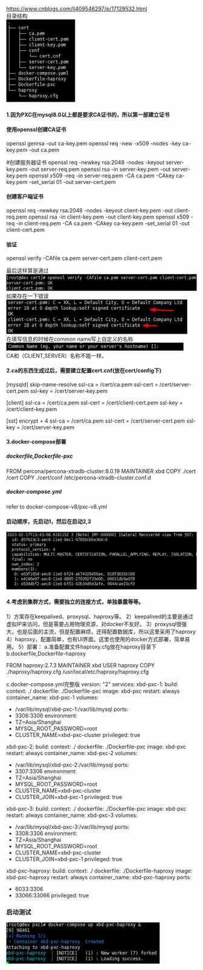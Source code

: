 https://www.cnblogs.com/ll409546297/p/17129532.html  
目录结构  
![img.png](img%2Fimg.png)


#### 1.因为PXC在mysql8.0以上都是要求CA证书的，所以第一部建立证书

#### 使用openssl创建CA证书
openssl genrsa -out ca-key.pem
openssl req -new -x509 -nodes -key ca-key.pem -out ca.pem

#创建服务器证书
openssl req -newkey rsa:2048 -nodes -keyout server-key.pem -out server-req.pem
openssl rsa -in server-key.pem -out server-key.pem
openssl x509 -req -in server-req.pem -CA ca.pem -CAkey ca-key.pem -set_serial 01 -out server-cert.pem

#### 创建客户端证书
openssl req -newkey rsa:2048 -nodes -keyout client-key.pem -out client-req.pem
openssl rsa -in client-key.pem -out client-key.pem
openssl x509 -req -in client-req.pem -CA ca.pem -CAkey ca-key.pem -set_serial 01 -out client-cert.pem

#### 验证
openssl verify -CAfile ca.pem server-cert.pem client-cert.pem

最后这样算是通过  
![img_1.png](img%2Fimg_1.png)  
如果存在一下错误  
![img_2.png](img%2Fimg_2.png)  
在填写信息的时候在common name写上自定义的名称  
![img_3.png](img%2Fimg_3.png)  
CA和（CLIENT,SERVER）名称不能一样。  


#### 2.ca的东西生成过后，需要建立配置cert.cnf(放在cert/config下)
[mysqld]
skip-name-resolve
ssl-ca = /cert/ca.pem
ssl-cert = /cert/server-cert.pem
ssl-key = /cert/server-key.pem

[client]
ssl-ca = /cert/ca.pem
ssl-cert = /cert/client-cert.pem
ssl-key = /cert/client-key.pem

[sst]
encrypt = 4
ssl-ca = /cert/ca.pem
ssl-cert = /cert/server-cert.pem
ssl-key = /cert/server-key.pem


#### 3.docker-compose部署
##### dockerfile,Dockerfile-pxc
FROM percona/percona-xtradb-cluster:8.0.19
MAINTAINER xbd
COPY ./cert /cert
COPY ./cert/conf /etc/percona-xtradb-cluster.conf.d

##### docker-compose.yml
refer to docker-compose-v8/pxc-v8.yml


#### 启动顺序，先启动1，然后在启动2,3
![img_4.png](img%2Fimg_4.png)

#### 4.考虑到集群方式，需要独立的连接方式，单独暴露等等。
1）方案存在keepalived、proxysql、haproxy等。
2）keepalived的主要是通过虚拟IP来访问，但是需要占用物理资源，对docker不友好。
3）proxysql很强大，也是后面的主流，但是配置麻烦，还得配置数据库，所以这里采用了haproxy
4）haproxy，配置简单，也有UI界面。这里也使用的docker方式部署，简单易用。
5）部署：
a.准备配置文件haproxy.cfg放在haproxy目录下
b.dockerfile,Dockerfile-haproxy

FROM haproxy:2.7.3
MAINTAINER xbd
USER haproxy
COPY ./haproxy/haproxy.cfg /usr/local/etc/haproxy/haproxy.cfg

c.docker-compose.yml完整版
version: "2"
services:
xbd-pxc-1:
build:
context: ./
dockerfile: ./Dockerfile-pxc
image: xbd-pxc
restart: always
container_name: xbd-pxc-1
volumes:
- /var/lib/mysql/xbd-pxc-1:/var/lib/mysql
ports:
- 3306:3306
environment:
- TZ=Asia/Shanghai
- MYSQL_ROOT_PASSWORD=root
- CLUSTER_NAME=xbd-pxc-cluster
privileged: true

xbd-pxc-2:
build:
context: ./
dockerfile: ./Dockerfile-pxc
image: xbd-pxc
restart: always
container_name: xbd-pxc-2
volumes:
- /var/lib/mysql/xbd-pxc-2:/var/lib/mysql
ports:
- 3307:3306
environment:
- TZ=Asia/Shanghai
- MYSQL_ROOT_PASSWORD=root
- CLUSTER_NAME=xbd-pxc-cluster
- CLUSTER_JOIN=xbd-pxc-1
privileged: true

xbd-pxc-3:
build:
context: ./
dockerfile: ./Dockerfile-pxc
image: xbd-pxc
restart: always
container_name: xbd-pxc-3
volumes:
- /var/lib/mysql/xbd-pxc-3:/var/lib/mysql
ports:
- 3308:3306
environment:
- TZ=Asia/Shanghai
- MYSQL_ROOT_PASSWORD=root
- CLUSTER_NAME=xbd-pxc-cluster
- CLUSTER_JOIN=xbd-pxc-1
privileged: true

xbd-pxc-haproxy:
build:
context: ./
dockerfile: ./Dockerfile-haproxy
image: xbd-pxc-haproxy
restart: always
container_name: xbd-pxc-haproxy
ports:
- 6033:3306
- 33066:33066
privileged: true


### 启动测试
![img_5.png](img%2Fimg_5.png)
